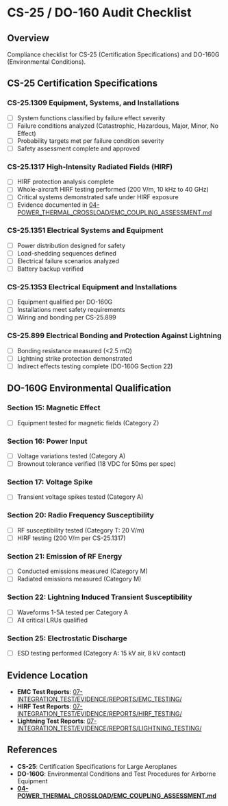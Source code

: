 # CS-25 / DO-160 Audit Checklist

## Overview

Compliance checklist for CS-25 (Certification Specifications) and DO-160G (Environmental Conditions).

## CS-25 Certification Specifications

### CS-25.1309 Equipment, Systems, and Installations
- [ ] System functions classified by failure effect severity
- [ ] Failure conditions analyzed (Catastrophic, Hazardous, Major, Minor, No Effect)
- [ ] Probability targets met per failure condition severity
- [ ] Safety assessment complete and approved

### CS-25.1317 High-Intensity Radiated Fields (HIRF)
- [ ] HIRF protection analysis complete
- [ ] Whole-aircraft HIRF testing performed (200 V/m, 10 kHz to 40 GHz)
- [ ] Critical systems demonstrated safe under HIRF exposure
- [ ] Evidence documented in [04-POWER_THERMAL_CROSSLOAD/EMC_COUPLING_ASSESSMENT.md](../../04-POWER_THERMAL_CROSSLOAD/EMC_COUPLING_ASSESSMENT.md)

### CS-25.1351 Electrical Systems and Equipment
- [ ] Power distribution designed for safety
- [ ] Load-shedding sequences defined
- [ ] Electrical failure scenarios analyzed
- [ ] Battery backup verified

### CS-25.1353 Electrical Equipment and Installations
- [ ] Equipment qualified per DO-160G
- [ ] Installations meet safety requirements
- [ ] Wiring and bonding per CS-25.899

### CS-25.899 Electrical Bonding and Protection Against Lightning
- [ ] Bonding resistance measured (<2.5 mΩ)
- [ ] Lightning strike protection demonstrated
- [ ] Indirect effects testing complete (DO-160G Section 22)

## DO-160G Environmental Qualification

### Section 15: Magnetic Effect
- [ ] Equipment tested for magnetic fields (Category Z)

### Section 16: Power Input
- [ ] Voltage variations tested (Category A)
- [ ] Brownout tolerance verified (18 VDC for 50ms per spec)

### Section 17: Voltage Spike
- [ ] Transient voltage spikes tested (Category A)

### Section 20: Radio Frequency Susceptibility
- [ ] RF susceptibility tested (Category T: 20 V/m)
- [ ] HIRF testing (200 V/m per CS-25.1317)

### Section 21: Emission of RF Energy
- [ ] Conducted emissions measured (Category M)
- [ ] Radiated emissions measured (Category M)

### Section 22: Lightning Induced Transient Susceptibility
- [ ] Waveforms 1-5A tested per Category A
- [ ] All critical LRUs qualified

### Section 25: Electrostatic Discharge
- [ ] ESD testing performed (Category A: 15 kV air, 8 kV contact)

## Evidence Location

- **EMC Test Reports**: [07-INTEGRATION_TEST/EVIDENCE/REPORTS/EMC_TESTING/](../../07-INTEGRATION_TEST/EVIDENCE/REPORTS/)
- **HIRF Test Reports**: [07-INTEGRATION_TEST/EVIDENCE/REPORTS/HIRF_TESTING/](../../07-INTEGRATION_TEST/EVIDENCE/REPORTS/)
- **Lightning Test Reports**: [07-INTEGRATION_TEST/EVIDENCE/REPORTS/LIGHTNING_TESTING/](../../07-INTEGRATION_TEST/EVIDENCE/REPORTS/)

## References

- **CS-25**: Certification Specifications for Large Aeroplanes
- **DO-160G**: Environmental Conditions and Test Procedures for Airborne Equipment
- **[04-POWER_THERMAL_CROSSLOAD/EMC_COUPLING_ASSESSMENT.md](../../04-POWER_THERMAL_CROSSLOAD/EMC_COUPLING_ASSESSMENT.md)**
